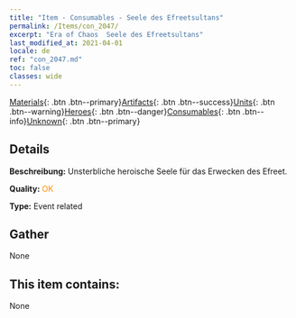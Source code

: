```yaml
---
title: "Item - Consumables - Seele des Efreetsultans"
permalink: /Items/con_2047/
excerpt: "Era of Chaos  Seele des Efreetsultans"
last_modified_at: 2021-04-01
locale: de
ref: "con_2047.md"
toc: false
classes: wide
---
```

 [Materials](/de/Items/){: .btn .btn--primary}[Artifacts](/de/Items/Artifacts/){: .btn .btn--success}[Units](/de/Items/Units/){: .btn .btn--warning}[Heroes](/de/Items/Heroes/){: .btn .btn--danger}[Consumables](/de/Items/Consumables/){: .btn .btn--info}[Unknown](/de/Items/Unknown/){: .btn .btn--primary}

## Details
 **Beschreibung:** Unsterbliche heroische Seele für das Erwecken des Efreet.

 **Quality:** <span style="color: #FF8C00">OK</span>

 **Type:** Event related

## Gather

  None

## This item contains:

  None

